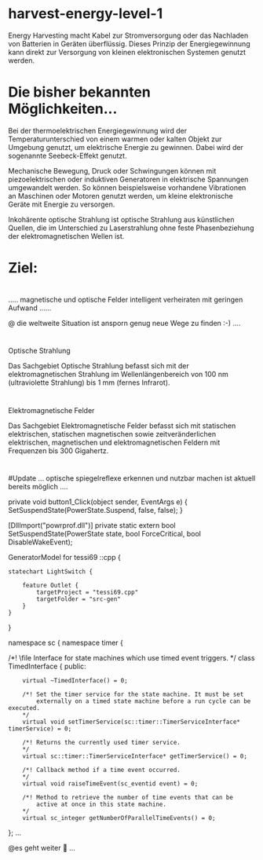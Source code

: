 # harvest-energy-level-1

Energy Harvesting macht Kabel zur Stromversorgung oder das Nachladen von Batterien in Geräten überflüssig. Dieses Prinzip der Energiegewinnung kann direkt zur Versorgung von kleinen elektronischen Systemen genutzt werden.

# Die bisher bekannten Möglichkeiten...

Bei der thermoelektrischen Energiegewinnung wird der Temperaturunterschied von einem warmen oder kalten Objekt zur Umgebung genutzt, um elektrische Energie zu gewinnen. Dabei wird der sogenannte Seebeck-Effekt genutzt.

Mechanische Bewegung, Druck oder Schwingungen können mit piezoelektrischen oder induktiven Generatoren in elektrische Spannungen umgewandelt werden. So können beispielsweise vorhandene Vibrationen an Maschinen oder Motoren genutzt werden, um kleine elektronische Geräte mit Energie zu versorgen.

Inkohärente optische Strahlung ist optische Strahlung aus künstlichen Quellen, die im Unterschied zu Laserstrahlung ohne feste Phasenbeziehung der elektromagnetischen Wellen ist.


# Ziel:
#
..... magnetische und optische Felder intelligent verheiraten mit geringen Aufwand ......

@ die weltweite Situation ist ansporn genug neue Wege zu finden :-) ....



#
Optische Strahlung

Das Sachgebiet Optische Strahlung befasst sich mit der elektromagnetischen Strahlung im Wellenlängenbereich von 100 nm (ultraviolette Strahlung) bis 1 mm (fernes Infrarot).
#
Elektromagnetische Felder

Das Sachgebiet Elektromagnetische Felder befasst sich mit statischen elektrischen, statischen magnetischen sowie zeitveränderlichen elektrischen, magnetischen und elektromagnetischen Feldern mit Frequenzen bis 300 Gigahertz.
#


#Update ...
optische spiegelreflexe erkennen und nutzbar machen ist aktuell bereits möglich ....  

private void button1_Click(object sender, EventArgs e)
{
    SetSuspendState(PowerState.Suspend, false, false);
}


[DllImport("powrprof.dll")]
private static extern bool SetSuspendState(PowerState state, bool ForceCritical, bool DisableWakeEvent);

GeneratorModel for tessi69 ::cpp {

	statechart LightSwitch {

		feature Outlet {
			targetProject = "tessi69.cpp"
			targetFolder = "src-gen"
		}
	}
}


namespace sc {
namespace timer {

/*! \file Interface for state machines which use timed event triggers.
*/
class TimedInterface {
	public:
	
	
		virtual ~TimedInterface() = 0;
		
		/*! Set the timer service for the state machine. It must be set
		    externally on a timed state machine before a run cycle can be executed.
		*/
		virtual void setTimerService(sc::timer::TimerServiceInterface* timerService) = 0;
		
		/*! Returns the currently used timer service.
		*/
		virtual sc::timer::TimerServiceInterface* getTimerService() = 0;
		
		/*! Callback method if a time event occurred.
		*/
		virtual void raiseTimeEvent(sc_eventid event) = 0;
		
		/*! Method to retrieve the number of time events that can be 
			active at once in this state machine.
		*/
		virtual sc_integer getNumberOfParallelTimeEvents() = 0;
};
...



@es geht weiter  🦖 ...

